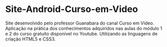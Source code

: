 # Site-Android-Curso-em-Video
Site desenvolvido pelo professor Guanabara do canal Curso em Vídeo. Aplicação na prática dos conhecimentos adquiridos nas aulas do módulo 1 e 2 do curso gratuito disponível no Youtube. Utilizando as linguagens de criação HTML5 e CSS3.

